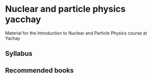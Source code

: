 # Nuclear and particle physics yacchay

Material for the Introduction to Nuclear and Particle Physics course at Yachay

## Syllabus

## Recommended books

